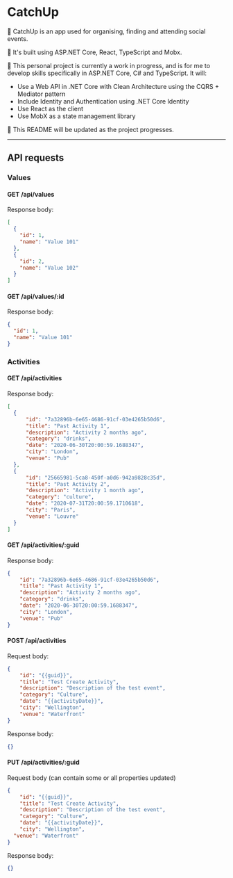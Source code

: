 # CatchUp

👐 CatchUp is an app used for organising, finding and attending social events.

🔨 It's built using ASP.NET Core, React, TypeScript and Mobx.

🌱 This personal project is currently a work in progress, and is for me to develop skills specifically in ASP.NET Core, C# and TypeScript. It will:

-   Use a Web API in .NET Core with Clean Architecture using the CQRS + Mediator pattern
-   Include Identity and Authentication using .NET Core Identity
-   Use React as the client
-   Use MobX as a state management library

💾 This README will be updated as the project progresses.

---

## API requests

### Values

#### GET /api/values

Response body:

```JSON
[
  {
    "id": 1,
    "name": "Value 101"
  },
  {
    "id": 2,
    "name": "Value 102"
  }
]
```

#### GET /api/values/:id

Response body:

```JSON
{
  "id": 1,
  "name": "Value 101"
}
```

### Activities

#### GET /api/activities

Response body:

```JSON
[
  {
      "id": "7a32896b-6e65-4686-91cf-03e4265b50d6",
      "title": "Past Activity 1",
      "description": "Activity 2 months ago",
      "category": "drinks",
      "date": "2020-06-30T20:00:59.1688347",
      "city": "London",
      "venue": "Pub"
  },
  {
      "id": "25665981-5ca8-450f-a0d6-942a9828c35d",
      "title": "Past Activity 2",
      "description": "Activity 1 month ago",
      "category": "culture",
      "date": "2020-07-31T20:00:59.1710618",
      "city": "Paris",
      "venue": "Louvre"
  }
]
```

#### GET /api/activities/:guid

Response body:

```JSON
{
    "id": "7a32896b-6e65-4686-91cf-03e4265b50d6",
    "title": "Past Activity 1",
    "description": "Activity 2 months ago",
    "category": "drinks",
    "date": "2020-06-30T20:00:59.1688347",
    "city": "London",
    "venue": "Pub"
}
```

#### POST /api/activities

Request body:

```JSON
{
	"id": "{{guid}}",
	"title": "Test Create Activity",
	"description": "Description of the test event",
	"category": "Culture",
	"date": "{{activityDate}}",
	"city": "Wellington",
	"venue": "Waterfront"
}
```

Response body:

```JSON
{}
```

#### PUT /api/activities/:guid

Request body (can contain some or all properties updated)

```JSON
{
	"id": "{{guid}}",
	"title": "Test Create Activity",
	"description": "Description of the test event",
	"category": "Culture",
	"date": "{{activityDate}}",
	"city": "Wellington",
  "venue": "Waterfront"
}
```

Response body:

```JSON
{}
```